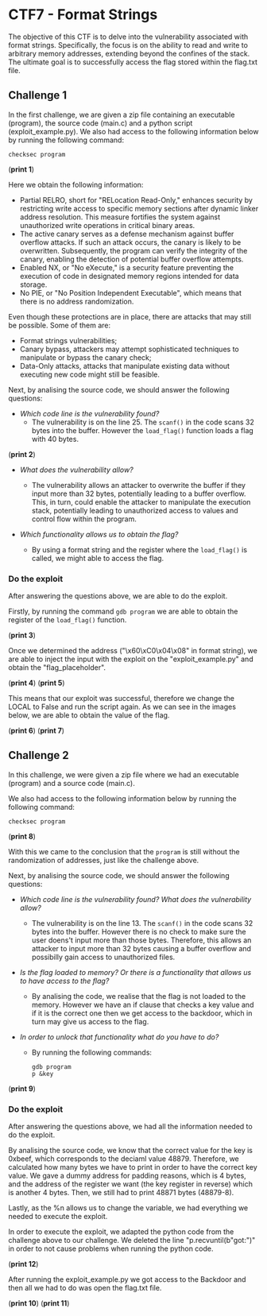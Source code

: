 # CTF7 - Format Strings

The objective of this CTF is to delve into the vulnerability associated with format strings. Specifically, the focus is on the ability to read and write to arbitrary memory addresses, extending beyond the confines of the stack. The ultimate goal is to successfully access the flag stored within the flag.txt file.

## Challenge 1

In the first challenge, we are given a zip file containing an executable (program), the source code (main.c) and a python script (exploit_example.py).
We also had access to the following information below by running the following command:

```SHELL
checksec program
```

(**print 1**)

Here we obtain the following information:
- Partial RELRO, short for "RELocation Read-Only," enhances security by restricting write access to specific memory sections after dynamic linker address resolution. This measure fortifies the system against unauthorized write operations in critical binary areas.
- The active canary serves as a defense mechanism against buffer overflow attacks. If such an attack occurs, the canary is likely to be overwritten. Subsequently, the program can verify the integrity of the canary, enabling the detection of potential buffer overflow attempts.
- Enabled NX, or "No eXecute," is a security feature preventing the execution of code in designated memory regions intended for data storage.
- No PIE, or "No Position Independent Executable", which means that there is no address randomization.

Even though these protections are in place, there are attacks that may still be possible. Some of them are:
- Format strings vulnerabilities;
- Canary bypass, attackers may attempt sophisticated techniques to manipulate or bypass the canary check;
- Data-Only attacks, attacks that manipulate existing data without executing new code might still be feasible.

Next, by analising the source code, we should answer the following questions:

- *Which code line is the vulnerability found?*
    - The vulnerability is on the line 25. The ```scanf()``` in the code scans 32 bytes into the buffer. However the ```load_flag()``` function loads a flag with 40 bytes.

(**print 2**)

- *What does the vulnerability allow?*
    - The vulnerability allows an attacker to overwrite the buffer if they input more than 32 bytes, potentially leading to a buffer overflow. This, in turn, could enable the attacker to manipulate the execution stack, potentially leading to unauthorized access to values and control flow within the program.

- *Which functionality allows us to obtain the flag?*
    - By using a format string and the register where the ```load_flag()``` is called, we might able to access the flag.


### Do the exploit

After answering the questions above, we are able to do the exploit.

Firstly, by running the command ```gdb program``` we are able to obtain the register of the ```load_flag()``` function.

(**print 3**)

Once we determined the address ("\x60\xC0\x04\x08" in format string), we are able to inject the input with the exploit on the "exploit_example.py" and obtain the "flag_placeholder".

(**print 4**)
(**print 5**)

This means that our exploit was successful, therefore we change the LOCAL to False and run the script again. As we can see in the images below, we are able to obtain the value of the flag.

(**print 6**)
(**print 7**)



## Challenge 2

In this challenge, we were given a zip file where we had an executable (program) and a source code (main.c). 

We also had access to the following information below by running the following command:

```SHELL
checksec program
```

(**print 8**)

With this we came to the conclusion that the ```program``` is still without the randomization of addresses, just like the challenge above.

Next, by analising the source code, we should answer the following questions:

- *Which code line is the vulnerability found? What does the vulnerability allow?*
    - The vulnerability is on the line 13. The ```scanf()``` in the code scans 32 bytes into the buffer. However there is no check to make sure the user doens't input more than those bytes. Therefore, this allows an attacker to input more than 32 bytes causing a buffer overflow and possibilly gain access to unauthorized files.

- *Is the flag loaded to memory? Or there is a functionality that allows us to have access to the flag?*
    - By analising the code, we realise that the flag is not loaded to the memory. However we have an if clause that checks a key value and if it is the correct one then we get access to the backdoor, which in turn may give us access to the flag.

- *In order to unlock that functionality what do you have to do?*
    - By running the following commands:
        ```SHELL
        gdb program
        p &key
        ```

(**print 9**)


### Do the exploit

After answering the questions above, we had all the information needed to do the exploit.

By analising the source code, we know that the correct value for the key is 0xbeef, which corresponds to the deciaml value 48879. Therefore, we calculated how many bytes we have to print in order to have the correct key value.
We gave a dummy address for padding reasons, which is 4 bytes, and the address of the register we want (the key register in reverse) which is another 4 bytes. Then, we still had to print 48871 bytes (48879-8).

Lastly, as the %n allows us to change the variable, we had everything we needed to execute the exploit.


In order to execute the exploit, we adapted the python code from the challenge above to our challenge.
We deleted the line "p.recvuntil(b"got:")" in order to not cause problems when running the python code.

(**print 12**)

After running the exploit_example.py we got access to the Backdoor and then all we had to do was open the flag.txt file.

(**print 10**)
(**print 11**)